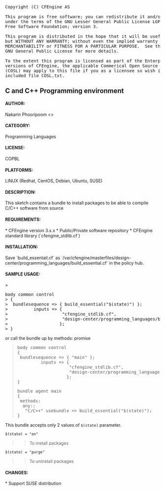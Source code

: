 
<pre>Copyright (C) CFEngine AS

This program is free software; you can redistribute it and/or modify it
under the terms of the GNU Lesser General Public License LGPL as published by the
Free Software Foundation; version 3.
  
This program is distributed in the hope that it will be useful,
but WITHOUT ANY WARRANTY; without even the implied warranty of
MERCHANTABILITY or FITNESS FOR A PARTICULAR PURPOSE.  See the
GNU General Public License for more details.

To the extent this program is licensed as part of the Enterprise
versions of CFEngine, the applicable Commerical Open Source License
(COSL) may apply to this file if you as a licensee so wish it. See
included file COSL.txt.</pre>

<h2>C and C++ Programming environment</h2>

<h4>AUTHOR:</h4>
 Nakarin Phooripoom <<nakarin.phooripoom@cfengine.com>>

<h4>CATEGORY:</h4>
 Programming Languages

<h4>LICENSE:</h4>
 COPBL

<h4>PLATFORMS:</h4>
 LINUX (Redhat, CentOS, Debian, Ubuntu, SUSE)

<h4>DESCRIPTION:</h4>
 This sketch contains a bundle to install packages to be able to compile C/C++ software from source

<h4>REQUIREMENTS:</h4>
 * CFEngine version 3.x.x
 * Public/Private software repository
 * CFEngine standard library (`cfengine_stdlib.cf`)

<h4>INSTALLATION:</h4>
 Save `build_essentail.cf` as `/var/cfengine/masterfiles/design-center/programming_languages/build_essential.cf` in the policy hub.

<h4>SAMPLE USAGE:</h4>
> <pre>body common control
> {
>  bundlesequence => { build_essential("$(state)") };
>          inputs => {
>                     "cfengine_stdlib.cf",
>                     "design-center/programming_languages/build_essential.cf", 
>                    };
> }</pre>

 or call the bundle up by methods: promise

> <pre>body common control
> {
>  bundlesequence => { "main" };
>          inputs => {
>                     "cfengine_stdlib.cf",
>                     "design-center/programming_languages/build_essential.cf", 
>                    };
> }</pre>
>
> <pre>bundle agent main
> {
>  methods:
>   any::
>    "C/C++" usebundle => build_essential("$(state)");
> }</pre>

 This bundle accepts only 2 values of `$(state)` parameter.

 `$(state) = "on"`
>>To install packages

 `$(state) = "purge"`
>>To uninstall packages

<h4>CHANGES:</h4>
 * Support SUSE distribution

